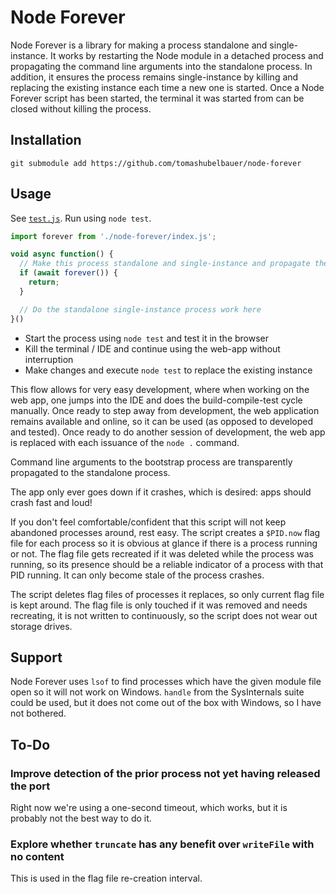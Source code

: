 # Node Forever

Node Forever is a library for making a process standalone and single-instance.
It works by restarting the Node module in a detached process and propagating the
command line arguments into the standalone process. In addition, it ensures the
process remains single-instance by killing and replacing the existing instance
each time a new one is started. Once a Node Forever script has been started, the
terminal it was started from can be closed without killing the process.

## Installation

`git submodule add https://github.com/tomashubelbauer/node-forever`

## Usage

See [`test.js`](test.js). Run using `node test`.

```js
import forever from './node-forever/index.js';

void async function() {
  // Make this process standalone and single-instance and propagate the standard I/O
  if (await forever()) {
    return;
  }

  // Do the standalone single-instance process work here
}()
```

- Start the process using `node test` and test it in the browser
- Kill the terminal / IDE and continue using the web-app without interruption
- Make changes and execute `node test` to replace the existing instance

This flow allows for very easy development, where when working on the web app,
one jumps into the IDE and does the build-compile-test cycle manually. Once
ready to step away from development, the web application remains available and
online, so it can be used (as opposed to developed and tested). Once ready to
do another session of development, the web app is replaced with each issuance
of the `node .` command.

Command line arguments to the bootstrap process are transparently propagated to
the standalone process.

The app only ever goes down if it crashes, which is desired: apps should crash
fast and loud!

If you don't feel comfortable/confident that this script will not keep abandoned
processes around, rest easy. The script creates a `$PID.now` flag file for each
process so it is obvious at glance if there is a process running or not. The
flag file gets recreated if it was deleted while the process was running, so its
presence should be a reliable indicator of a process with that PID running. It
can only become stale of the process crashes.

The script deletes flag files of processes it replaces, so only current flag
file is kept around. The flag file is only touched if it was removed and needs
recreating, it is not written to continuously, so the script does not wear out
storage drives.

## Support

Node Forever uses `lsof` to find processes which have the given module file open
so it will not work on Windows. `handle` from the SysInternals suite could be
used, but it does not come out of the box with Windows, so I have not bothered.

## To-Do

### Improve detection of the prior process not yet having released the port

Right now we're using a one-second timeout, which works, but it is probably not
the best way to do it.

### Explore whether `truncate` has any benefit over `writeFile` with no content

This is used in the flag file re-creation interval.
